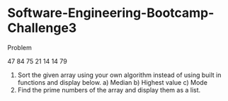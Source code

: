 # Software-Engineering-Bootcamp-Challenge3

Problem

47	84	75	21	14	14	79

1. Sort the given array using your own algorithm instead of using built in functions and display below.
a)	Median
b)	Highest value
c)	Mode
2. Find the prime numbers of the array and display them as a list.
